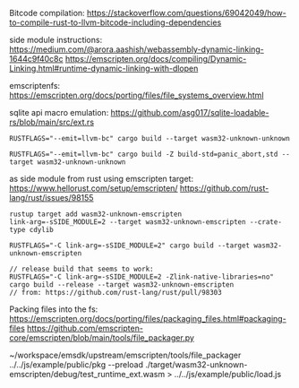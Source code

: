Bitcode compilation:
https://stackoverflow.com/questions/69042049/how-to-compile-rust-to-llvm-bitcode-including-dependencies

side module instructions:
https://medium.com/@arora.aashish/webassembly-dynamic-linking-1644c9f40c8c
https://emscripten.org/docs/compiling/Dynamic-Linking.html#runtime-dynamic-linking-with-dlopen

emscriptenfs:
https://emscripten.org/docs/porting/files/file_systems_overview.html

sqlite api macro emulation:
https://github.com/asg017/sqlite-loadable-rs/blob/main/src/ext.rs

```
RUSTFLAGS="--emit=llvm-bc" cargo build --target wasm32-unknown-unknown
```

```
RUSTFLAGS="--emit=llvm-bc" cargo build -Z build-std=panic_abort,std --target wasm32-unknown-unknown
```

as side module from rust using emscripten target:
https://www.hellorust.com/setup/emscripten/
https://github.com/rust-lang/rust/issues/98155

```
rustup target add wasm32-unknown-emscripten
link-arg=-sSIDE_MODULE=2 --target wasm32-unknown-emscripten --crate-type cdylib

RUSTFLAGS="-C link-arg=-sSIDE_MODULE=2" cargo build --target wasm32-unknown-emscripten

// release build that seems to work:
RUSTFLAGS="-C link-arg=-sSIDE_MODULE=2 -Zlink-native-libraries=no" cargo build --release --target wasm32-unknown-emscripten
// from: https://github.com/rust-lang/rust/pull/98303
```

Packing files into the fs:
https://emscripten.org/docs/porting/files/packaging_files.html#packaging-files
https://github.com/emscripten-core/emscripten/blob/main/tools/file_packager.py

~/workspace/emsdk/upstream/emscripten/tools/file_packager ../../js/example/public/pkg --preload ./target/wasm32-unknown-emscripten/debug/test_runtime_ext.wasm > ../../js/example/public/load.js
